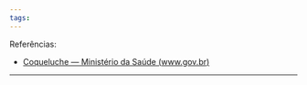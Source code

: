 ```yaml
---
tags:
---
```

Referências: 
* [Coqueluche — Ministério da Saúde (www.gov.br)](https://www.gov.br/saude/pt-br/assuntos/saude-de-a-a-z/c/coqueluche)

---




[^1]: 
[^2]: 